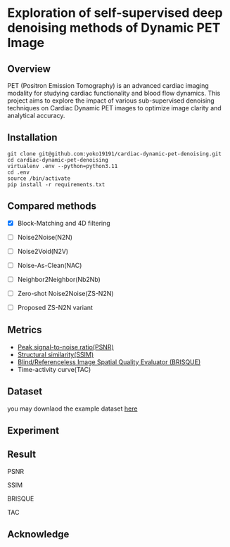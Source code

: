 # Exploration of self-supervised deep denoising methods of Dynamic PET Image

## Overview

PET (Positron Emission Tomography) is an advanced cardiac imaging modality for studying cardiac functionality and blood flow dynamics. This project aims to explore the impact of various sub-supervised denoising techniques on Cardiac Dynamic PET images to optimize image clarity and analytical accuracy.


## Installation

```
git clone git@github.com:yoko19191/cardiac-dynamic-pet-denoising.git
cd cardiac-dynamic-pet-denoising
virtualenv .env --python=python3.11
cd .env
source /bin/activate 
pip install -r requirements.txt
```

## Compared methods

- [x] Block-Matching and 4D filtering
- [ ] Noise2Noise(N2N)
- [ ] Noise2Void(N2V)
- [ ] Noise-As-Clean(NAC)
- [ ] Neighbor2Neighbor(Nb2Nb)
- [ ] Zero-shot Noise2Noise(ZS-N2N)
- [ ] Proposed ZS-N2N variant


## Metrics

- [Peak signal-to-noise ratio(PSNR)](https://en.wikipedia.org/wiki/Peak_signal-to-noise_ratio)
- [Structural similarity(SSIM)](https://en.wikipedia.org/wiki/Structural_similarity)
- [Blind/Referenceless Image Spatial Quality Evaluator (BRISQUE) ](https://archive.is/20201213161243/https://towardsdatascience.com/automatic-image-quality-assessment-in-python-391a6be52c11#selection-931.0-931.61)
- Time-activity curve(TAC)



## Dataset

you may downlaod the example dataset [here](https://zenodo.org/record/6580182)


## Experiment



## Result

PSNR

SSIM

BRISQUE

TAC


## Acknowledge
